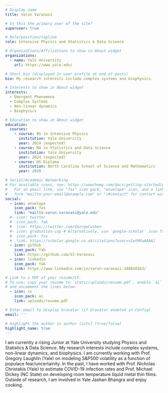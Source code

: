 ```yaml
---
# Display name
title: Varun Varanasi

# Is this the primary user of the site?
superuser: true

# Role/position/tagline
role: Intensive Physics and Statistics & Data Science

# Organizations/Affiliations to show in About widget
organizations:
  - name: Yale University
    url: https://www.yale.edu/

# Short bio (displayed in user profile at end of posts)
bio: My research interests include complex systems and biophysics.

# Interests to show in About widget
interests:
  - Emergent Phenomena
  - Complex Systems
  - Non-linear dynamics
  - Biophysics

# Education to show in About widget
education:
  courses:
    - course: BS in Intensive Physics
      institution: Yale University
      year: 2024 (expected)
    - course: BA in Statistics and Data Science
      institution: Yale University
      year: 2024 (expected)
    - course: HS Diploma
      institution: North Carolina School of Science and Mathematics
      year: 2020

# Social/Academic Networking
# For available icons, see: https://wowchemy.com/docs/getting-started/page-builder/#icons
#   For an email link, use "fas" icon pack, "envelope" icon, and a link in the
#   form "mailto:your-email@example.com" or "/#contact" for contact widget.
social:
  - icon: envelope
    icon_pack: fas
    link: "mailto:varun.varanasi@yale.edu"
  #- icon: twitter
  #  icon_pack: fab
  #  link: https://twitter.com/GeorgeCushen
  #- icon: graduation-cap # Alternatively, use `google-scholar` icon from `ai` icon pack
  #  icon_pack: fas
  #  link: https://scholar.google.co.uk/citations?user=sIwtMXoAAAAJ
  - icon: github
    icon_pack: fab
    link: https://github.com/VJ-Varanasi
  - icon: linkedin
    icon_pack: fab
    link: https://www.linkedin.com/in/varun-varanasi-3488101b3/

# Link to a PDF of your resume/CV.
# To use: copy your resume to `static/uploads/resume.pdf`, enable `ai` icons in `params.toml`,
# and uncomment the lines below.
  - icon: cv
    icon_pack: ai
    link: uploads/resume.pdf

# Enter email to display Gravatar (if Gravatar enabled in Config)
email: ''

# Highlight the author in author lists? (true/false)
highlight_name: true
---
```


I am currently a rising Junior at Yale University studying Physics and Statistics & Data Science. My research interests include complex systems, non-linear dynamics, and biophysics. I am currently working with Prof. Gregory Laughlin (Yale) on modeling S&P500 volatility as a function of populace fear/uncertainity. In the past, I have worked with Prof. Nicholas Christakis (Yale) to estimate COVID-19 infection rates and Prof. Michael Dickey (NC State) on developing room temperature liquid metal thin films. Outside of research, I am involved in Yale Jashan Bhangra and enjoy cooking. 



